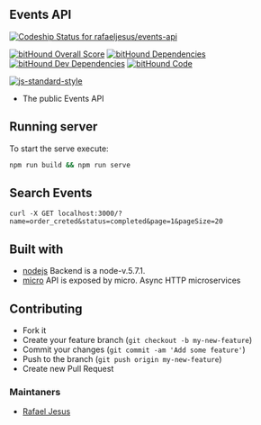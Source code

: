 ## Events API

[ ![Codeship Status for rafaeljesus/events-api](https://codeship.com/projects/66ffe6d0-cf94-0133-1f1c-52aba3b897dd/status?branch=master)](https://codeship.com/projects/141289)

[![bitHound Overall Score](https://www.bithound.io/github/rafaeljesus/events-api/badges/score.svg)](https://www.bithound.io/github/rafaeljesus/events-api)
[![bitHound Dependencies](https://www.bithound.io/github/rafaeljesus/events-api/badges/dependencies.svg)](https://www.bithound.io/github/rafaeljesus/events-api/master/dependencies/npm)
[![bitHound Dev Dependencies](https://www.bithound.io/github/rafaeljesus/events-api/badges/devDependencies.svg)](https://www.bithound.io/github/rafaeljesus/events-api/master/dependencies/npm)
[![bitHound Code](https://www.bithound.io/github/rafaeljesus/events-api/badges/code.svg)](https://www.bithound.io/github/rafaeljesus/events-api)

[![js-standard-style](https://cdn.rawgit.com/feross/standard/master/badge.svg)](https://github.com/rafaeljesus/events-api)

* The public Events API

## Running server
To start the serve execute:
```bash
npm run build && npm run serve
```

## Search Events
`curl -X GET localhost:3000/?name=order_creted&status=completed&page=1&pageSize=20`

## Built with
- [nodejs](https://https://nodejs.org) Backend is a node-v.5.7.1.
- [micro](https://github.com/zeithq/micro) API is exposed by micro. Async HTTP microservices

## Contributing
- Fork it
- Create your feature branch (`git checkout -b my-new-feature`)
- Commit your changes (`git commit -am 'Add some feature'`)
- Push to the branch (`git push origin my-new-feature`)
- Create new Pull Request

### Maintaners

* [Rafael Jesus](https://github.com/rafaeljesus)

